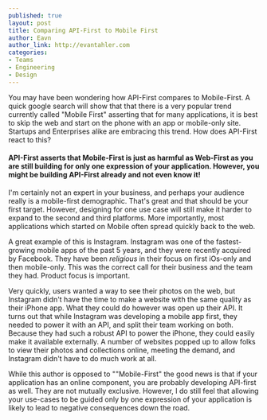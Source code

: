 ```yaml
---
published: true
layout: post
title: Comparing API-First to Mobile First
author: Eavn
author_link: http://evantahler.com
categories:
- Teams
- Engineering
- Design
---
```


You may have been wondering how API-First compares to Mobile-First.  A quick google search will show that that there is a very popular trend currently called "Mobile First" asserting that for many applications, it is best to skip the web and start on the phone with an app or mobile-only site.  Startups and Enterprises alike are embracing this trend.  How does API-First react to this?

#### API-First asserts that Mobile-First is just as harmful as Web-First as you are still building for only one expression of your application.  However, you might be building API-First already and not even know it!

I'm certainly not an expert in your business, and perhaps your audience really is a mobile-first demographic.  That's great and that should be your first target.  However, designing for one use case will still make it harder to expand to the second and third platforms.  More importantly, most  applications which started on Mobile often spread quickly back to the web.

A great example of this is Instagram.  Instagram was one of the fastest-growing mobile apps of the past 5 years, and they were recently acquired by Facebook.  They have been *religious* in their focus on first iOs-only and then mobile-only.  This was the correct call for their business and the team they had.  Product focus is important.  

Very quickly, users wanted a way to see their photos on the web, but Instagram didn't have the time to make a website with the same quality as their iPhone app.  What they could do however was open up their API.  It turns out that while Instagram was developing a mobile app first, they needed to power it with an API, and split their team working on both.  Because they had such a robust API to power the iPhone, they could easily make it available externally.  A number of websites popped up to allow folks to view their photos and collections online, meeting the demand, and Instagram didn't have to do much work at all.

While this author is opposed to ""Mobile-First" the good news is that if your application has an online component, you are probably developing API-first as well.  They are not mutually exclusive.  However, I do still feel that allowing your use-cases to be guided only by one expression of your application is likely to lead to negative consequences down the road.